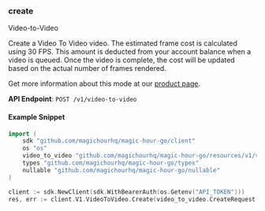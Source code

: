 
### create <a name="create"></a>
Video-to-Video

Create a Video To Video video. The estimated frame cost is calculated using 30 FPS. This amount is deducted from your account balance when a video is queued. Once the video is complete, the cost will be updated based on the actual number of frames rendered.
  
Get more information about this mode at our [product page](/products/video-to-video).
  

**API Endpoint**: `POST /v1/video-to-video`

#### Example Snippet

```go
import (
	sdk "github.com/magichourhq/magic-hour-go/client"
	os "os"
	video_to_video "github.com/magichourhq/magic-hour-go/resources/v1/video_to_video"
	types "github.com/magichourhq/magic-hour-go/types"
	nullable "github.com/magichourhq/magic-hour-go/nullable"
)

client := sdk.NewClient(sdk.WithBearerAuth(os.Getenv("API_TOKEN")))
res, err := client.V1.VideoToVideo.Create(video_to_video.CreateRequest { Assets: types.PostV1VideoToVideoBodyAssets { VideoFilePath: nullable.NewValue("api-assets/id/1234.mp4"), VideoSource: types.PostV1VideoToVideoBodyAssetsVideoSourceEnumFile }, EndSeconds: 15.0, Height: 960, StartSeconds: 0.0, Style: types.PostV1VideoToVideoBodyStyle { ArtStyle: types.PostV1VideoToVideoBodyStyleArtStyleEnum3dRender, Model: types.PostV1VideoToVideoBodyStyleModelEnumAbsoluteReality, Prompt: nullable.NewNull[string](), PromptType: types.PostV1VideoToVideoBodyStylePromptTypeEnumAppendDefault, Version: types.PostV1VideoToVideoBodyStyleVersionEnumDefault }, Width: 512 })
```
